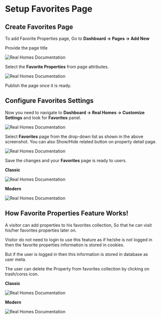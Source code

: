 # Setup Favorites Page

## Create Favorites Page

To add Favorite Properties page, Go to **Dashboard → Pages → Add New**

Provide the page title

![Real Homes Documentation](images/member-pages/favorites-title.png)

Select the **Favorite Properties** from page attributes. 

![Real Homes Documentation](images/member-pages/favorites-template.png)

Publish the page once it is ready.

## Configure Favorites Settings

Now you need to navigate to **Dashboard → Real Homes → Customize Settings** and look for **Favorites** panel.

![Real Homes Documentation](images/member-pages/favorites-main-panel.png)

Select **Favorites** page from the drop-down list as shown in the above screenshot. You can also Show/Hide related button on property detail page.

![Real Homes Documentation](images/member-pages/favorites-customizer-settings.png)

Save the changes and your **Favorites** page is ready to users.

**Classic**

![Real Homes Documentation](images/member-pages/favorites-front-end.png)

**Modern**

![Real Homes Documentation](images/member-pages/favorites-front-end-mod.png)

## How Favorite Properties Feature Works!

A visitor can add properties to his favorites collection, So that he can visit his/her favorites properties later on.

Visitor do not need to login to use this feature as if he/she is not logged in then the favorite properties information is stored in cookies.

But if the user is logged in then this information is stored in database as user meta.

The user can delete the Property from favorites collection by clicking on trash/corss icon.

**Classic**

![Real Homes Documentation](images/member-pages/favorites-section-front-end.jpeg)

**Modern**

![Real Homes Documentation](images/member-pages/favorites-section-front-end-mod.png)
